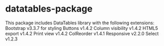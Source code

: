 # datatables-package

This package includes DataTables library with the following extensions:
Bootstrap v3.3.7 for styling
Buttons v1.4.2
Column visibility v1.4.2
HTML5 export v1.4.2
Print view v1.4.2
ColReorder v1.4.1
Responsive v2.2.0
Select v1.2.3

